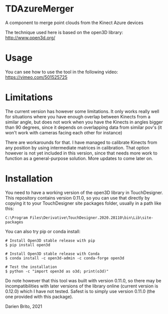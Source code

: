 # TDAzureMerger
 A component to merge point clouds from the Kinect Azure devices

The technique used here is based on the open3D library: http://www.open3d.org/

# Usage

You can see how to use the tool in the following video:
https://vimeo.com/501525725

# Limitations

The current version has however some limitations. It only works really well for situations where you have enough overlap between Kinects from a similar angle, but does not work when you have the Kinects in angles bigger than 90 degrees, since it depends on overlapping data from similar pov's (it won't work with cameras facing each other for instance)

There are workarounds for that. I have managed to calibrate Kinects from any position by using intermediate matrices in calibration. That option however is not yet included in this version, since that needs more work to function as a general-purpose solution. More updates to come later on.

# Installation

You need to have a working version of the open3D library in TouchDesigner. This repository contains version 0.11.0, so you can use that directly by copying it to your TouchDesigner site packages folder, usually in a path like this:

```
C:\Program Files\Derivative\TouchDesigner.2020.28110\bin\Lib\site-packages
```

You can also try pip or conda install:

```
# Install Open3D stable release with pip
$ pip install open3d

# Install Open3D stable release with Conda
$ conda install -c open3d-admin -c conda-forge open3d

# Test the installation
$ python -c "import open3d as o3d; print(o3d)"
```
Do note however that this tool was built with version 0.11.0, so there may be incompatibilities with later versions of the library online (current version is 0.12.0) which I have not tested. Safest is to simply use version 0.11.0 (the one provided with this package).

Darien Brito, 2021
